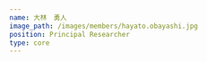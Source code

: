 ```yaml
---
name: 大林　勇人
image_path: /images/members/hayato.obayashi.jpg
position: Principal Researcher
type: core
---
```


